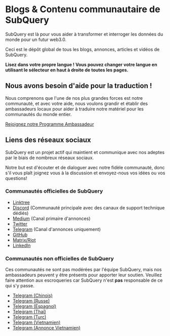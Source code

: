 # Blogs & Contenu communautaire de SubQuery

SubQuery est là pour vous aider à transformer et interroger les données du monde pour un futur web3.0.

Ceci est le dépôt global de tous les blogs, annonces, articles et vidéos de SubQuery.

**Lisez dans votre propre langue ! Vous pouvez changer votre langue en utilisant le sélecteur en haut à droite de toutes les pages.**

## Nous avons besoin d'aide pour la traduction !

Nous comprenons que l'une de nos plus grandes forces est notre communauté, et avec votre aide, nous voulons grandir et établir des ambassadeurs locaux pour aider à traduire notre matériel pour les communautés du monde entier.

[Rejoignez notre Programme Ambassadeur](https://doc.subquery.network/miscellaneous/ambassadors.html)

## Liens des réseaux sociaux

SubQuery est un projet actif qui maintient et communique avec nos adeptes par le biais de nombreux réseaux sociaux.

Notre but est d'écouter et de dialoguer avec notre fidèle communauté, donc s'il vous plaît joignez vous à la discussion et envoyez-nous vos idées ou vos questions!

### Communautés officielles de SubQuery

- [Linktree](https://linktr.ee/subquerynetwork)
- [Discord](https://discord.com/invite/subquery) (Communauté principale avec des canaux de support technique dédiés)
- [Medium](https://subquery.medium.com) (Canal primaire d'annonces)
- [Twitter](https://twitter.com/subquerynetwork)
- [Telegram](https://t.me/subquerynetwork) (Canal d'annonces uniquement)
- [GitHub](https://github.com/SubQuery/subql)
- [Matrix/Riot](https://matrix.to/#/#subquery:matrix.org)
- [LinkedIn](https://www.linkedin.com/company/subquery)

### Communautés non officielles de SubQuery

Ces communautés ne sont pas modérées par l'équipe SubQuery, mais nos ambassadeurs peuvent y être présents pour apporter leur soutien. Veuillez faire attention aux escroqueries car SubQuery n'est **pas** responsable de ce qui s'y passe.

- [Telegram (Chinois)](https://t.me/subquerychina)
- [Telegram (Russe)](https://t.me/SubQuery_russia)
- [Telegram (Espagnol)](https://t.me/SubQueryES)
- [Telegram (Thaï)](https://t.me/subquerynetworkthai)
- [Telegram (Turc)](https://t.me/subquery_TR)
- [Telegram (Vietnamien)](https://t.me/subqueryvietnam)
- [Telegram (Annonce Vietnamien)](https://t.me/subqueryannvn)
